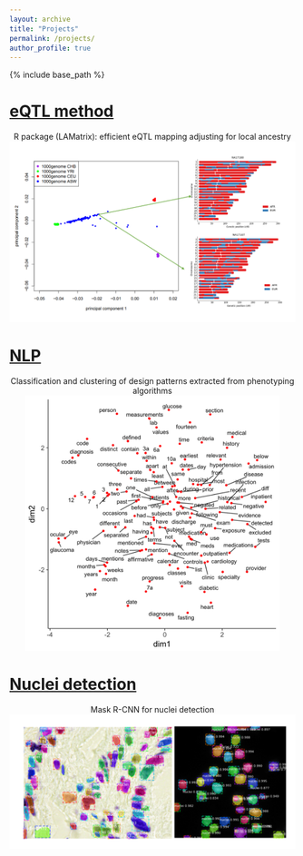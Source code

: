 ```yaml
---
layout: archive
title: "Projects"
permalink: /projects/
author_profile: true
---
```


{% include base_path %}

[eQTL method](https://github.com/yizhenzhong/Local_ancestry)
======
<p align="center"> 
R package (LAMatrix): efficient eQTL mapping adjusting for local ancestry
<br> 
<a href="https://github.com/yizhenzhong/Local_ancestry">
<img src="/images/lamatrix.png" alt="Photo" style="width: 800px;"> 
</a>
</p>

[NLP](https://github.com/yizhenzhong/PhenoPattern)
======
<p align="center"> 
Classification and clustering of design patterns extracted from phenotyping algorithms
</br> 
<a href="https://github.com/yizhenzhong/PhenoPattern">
<img src="/images/tsne.png" alt="Photo" style="width: 450px;"> 
</a>
</p>


[Nuclei detection](https://github.com/YinanZheng/Kaggle2018)
======
<p align="center">
Mask R-CNN for nuclei detection
<br> 
<a href="https://github.com/YinanZheng/Kaggle2018">
<img src="/images/nuclei.png" alt="Photo" style="width: 800px;"> 
</a>
</p>

